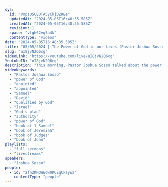 ```yaml
---
sys:
  id: "VXpsU5CEUTA5yCkjDZRBe"
  updatedAt: "2024-05-05T16:48:35.585Z"
  createdAt: "2024-05-05T16:48:35.585Z"
  revision: 1
  space: "vfgh62eq5a4k"
  contentType: "videos"
date: "2024-05-05T16:48:35.585Z"
title: "05/05/2024 | The Power of God in our Lives (Pastor Joshua Sosso)"
slug: "uI8jvN2Q6cg"
videoLink: "https://youtube.com/live/uI8jvN2Q6cg"
YoutubeID: "uI8jvN2Q6cg"
description: "This morning, Pastor Joshua Sosso talked about the power of God moving on our behalf. God is the one that anoints us and appoints us for the time we are in. Like in 1 Samuel 16, when Samuel was looking for the next king, Jesse brought all of his sons that he thought were qualified for the position. David being a king wasn't even a possibility in Jesse's mind. But God had David as the appointed king for Israel and no one else could take that place. David was minding his own business and God made him a king. But even when the word of God was spoken, David wasn't rise to the kingdom overnight. He still had to go back to tending the animals. When God speaks a word in your life, he has the appointed time for that word to come to pass and he will give you the power to go after what he spoke. Jesus mentions that his authority comes from God alone. We also have to have the mindset that God's word comes by the power of God, not our own. This sermon was delivered at Freedom Fellowship Church International in San Antonio, TX."
videoKeywords:
  - "Pastor Joshua Sosso"
  - "power of God"
  - "anointed"
  - "appointed"
  - "Samuel"
  - "David"
  - "qualified by God"
  - "Israel"
  - "God's plan"
  - "authority"
  - "power of God"
  - "book of 1 Samuel"
  - "book of Jeremiah"
  - "book of Judges"
  - "book of John"
playlists:
  - "full sermons"
  - "livestreams"
speakers:
  - "Joshua Sosso"
people:
  - id: "2fn2KHOWEow0K6EqCkaywa"
    contentType: "people"
---
```

